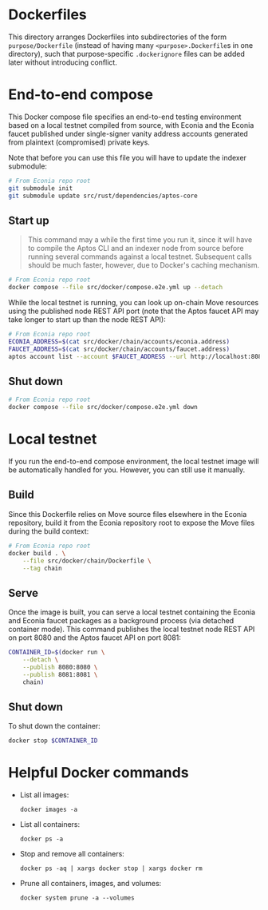# Dockerfiles

This directory arranges Dockerfiles into subdirectories of the form `purpose/Dockerfile` (instead of having many `<purpose>.Dockerfile`s in one directory), such that purpose-specific `.dockerignore` files can be added later without introducing conflict.

# End-to-end compose

This Docker compose file specifies an end-to-end testing environment based on a local testnet compiled from source, with Econia and the Econia faucet published under single-signer vanity address accounts generated from plaintext (compromised) private keys.

Note that before you can use this file you will have to update the indexer submodule:

```bash
# From Econia repo root
git submodule init
git submodule update src/rust/dependencies/aptos-core
```

## Start up

> This command may a while the first time you run it, since it will have to compile the Aptos CLI and an indexer node from source before running several commands against a local testnet.
> Subsequent calls should be much faster, however, due to Docker's caching mechanism.

```bash
# From Econia repo root
docker compose --file src/docker/compose.e2e.yml up --detach
```

While the local testnet is running, you can look up on-chain Move resources using the published node REST API port (note that the Aptos faucet API may take longer to start up than the node REST API):

```bash
# From Econia repo root
ECONIA_ADDRESS=$(cat src/docker/chain/accounts/econia.address)
FAUCET_ADDRESS=$(cat src/docker/chain/accounts/faucet.address)
aptos account list --account $FAUCET_ADDRESS --url http://localhost:8080
```

## Shut down

```bash
# From Econia repo root
docker compose --file src/docker/compose.e2e.yml down
```

# Local testnet

If you run the end-to-end compose environment, the local testnet image will be automatically handled for you.
However, you can still use it manually.

## Build

Since this Dockerfile relies on Move source files elsewhere in the Econia repository, build it from the Econia repository root to expose the Move files during the build context:

```bash
# From Econia repo root
docker build . \
    --file src/docker/chain/Dockerfile \
    --tag chain
```

## Serve

Once the image is built, you can serve a local testnet containing the Econia and Econia faucet packages as a background process (via detached container mode).
This command publishes the local testnet node REST API on port 8080 and the Aptos faucet API on port 8081:

```bash
CONTAINER_ID=$(docker run \
    --detach \
    --publish 8080:8080 \
    --publish 8081:8081 \
    chain)
```

## Shut down

To shut down the container:

```bash
docker stop $CONTAINER_ID
```

# Helpful Docker commands

- List all images:

  ```
  docker images -a
  ```

- List all containers:

  ```
  docker ps -a
  ```

- Stop and remove all containers:

  ```
  docker ps -aq | xargs docker stop | xargs docker rm
  ```

- Prune all containers, images, and volumes:

  ```
  docker system prune -a --volumes
  ```
